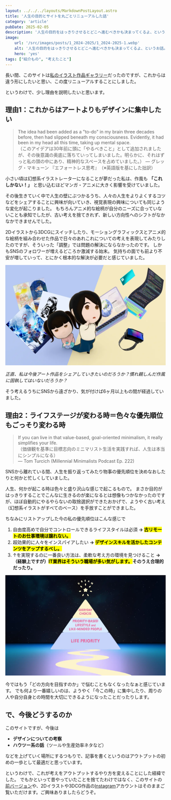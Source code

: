 ```yaml
---
layout: ../../../layouts/MarkdownPostLayout.astro
title: '人生の目的とサイトを丸ごとリニューアルした話'
category: 'article'
pubDate: 2025-02-05
description: '人生の目的をはっきりさせるとどこへ進むべきかも決まってくるよ、というお話。'
image:
    url: '/src/images/posts/1_2024-2025/1_2024-2025-1.webp'
    alt: '人生の目的をはっきりさせるとどこへ進むべきかも決まってくるよ、というお話。'
    hero: 'yes'
tags: ["紹介もの", "考えたこと"]
---
```


長い間、このサイトは<a href="https://v2024.erikaobama.com/" target="_blank">私のイラスト作品ギャラリー</a>だったのですが、これからは違う形にしたいと思い、この度リニューアルすることにしました。

というわけで、少し理由を説明したいと思います。

## 理由1：これからはアートよりもデザインに集中したい

> The idea had been added as a "to-do" in my brain three decades before, then had slipped beneath my consciousness. Evidently, it had been in my head all this time, taking up mental space.<br/>
> （このアイデアは30年前に頭に「やるべきこと」として追加されましたが、その後意識の奥底に落ちていってしまいました。明らかに、それはずっと私の頭の中にあり、精神的なスペースを占めていました。）
> — グレッグ・マキューン 『エフォートレス思考』　（※英語版を基にした拙訳）

小さい頃は幻想系イラストレーターになることが夢だった私は、作風も **「これしかない！」** と思い込むほどマンガ・アニメに大きく影響を受けていました。

その後生きていく中で人生の壁にぶつかるうち、人々の人生をよりよくするコツなどをシェアすることに興味が向いていき、視覚表現の興味についても同じような変化が起こりました。
もちろんアニメ的な絵柄が自分のニーズに合っていないことも承知でしたが、古い考えを捨てきれず、新しい方向性へのシフトがなかなかできませんでした。

2Dイラストから3DCGにスイッチしたり、モーショングラフィックスとアニメ的な絵柄を組み合わせた作品で日々のあれこれについての考えを表現してみたりしたのですが、そういった「調整」では問題の解決にならなかったのです。
しかもSNSのフォロワーが増えるどころか激減する始末。
気持ちの面でも前より不安が増していって、とにかく根本的な解決が必要だと感じていました。

![](/src/images/posts/1_2024-2025/1_2024-2025-2.webp)

*正直、私は今後アート作品をシェアしていきたいのだろうか？慣れ親しんだ作風に固執してはいないだろうか？*

そう考えるうちにSNSから遠ざかり、気が付けば6ヶ月以上もの間が経過していました。

## 理由2：ライフステージが変わる時＝色々な優先順位もごっそり変わる時

> If you can live in that value-based, goal-oriented minimalism, it really simplifies your life.<br/>
> （価値観を基準に目標志向のミニマリスト生活を実践すれば、人生は本当にシンプルになる）<br/>
> — Tom Turcich (Millennial Minimalists Podcast Ep. 222)

SNSから離れている間、人生を振り返ってみたり物事の優先順位を決めなおしたりと何かと忙しくしていました。

人生、何かが起こる時は色々と盛り沢山な感じで起こるもので。
まさか目的がはっきりすることでこんなに生きるのが楽になるとは想像もつかなかったのですが、ほぼ自動的にやるやらないの取捨選択ができたおかげで、ようやく古い考え（幻想系イラストがすべてのベース）を手放すことができました。


ちなみにリストアップした今の私の優先順位はこんな感じで
1. 自由度高めで自分でコントロールできるライフスタイルは必須 **→ <mark class="hl-pink-lt">古リモートのお仕事環境は譲れない。</mark>**
2. 超効果的に人々をインスパイアしたい **→ <mark class="hl-pink-lt">デザインスキルを活かしたコンテンツをアップするべし。</mark>**
3. ↑を実現するのに一番良い方法は、柔軟な考え方の環境を見つけること **→ （経験上ですが）<mark class="hl-pink-lt">IT業界はそういう職場が多い気がします。</mark>そのうえ合理的だったり。**

![](/src/images/posts/1_2024-2025/1_2024-2025-3.webp)

今ではもう「どの方向を目指すのか」で悩むこともなくなったなぁと感じています。
でも何より一番嬉しいのは、ようやく「今この時」に集中したり、周りの人や自分自身との時間を大切にできるようになったことだったりします。


## で、今後どうするのか

このサイトですが、今後は

- **デザインについての考察**
- **ハウツー系の話**（ツールや生産効率ネタなど）

などを上げていく場所にするつもりで、記事を書くというのはアウトプットの初めの一歩として最適だと思っています。

というわけで、これが考えをアウトプットするやり方を変えることにした経緯でした。
でもかといって昔やっていたことを捨てたわけではなく、このサイトの<a href="https://v2024.erikaobama.com/" target="_blank">前バージョン</a>や、2Dイラストや3DCG作品の<a href="https://instagram.com/erika.obama" target="_blank">Instagram</a>アカウントはそのままご覧いただけます。ご興味ありましたらどうぞ。
